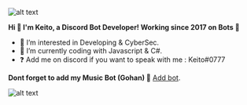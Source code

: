  ![alt text](https://cdn.discordapp.com/attachments/885620613950099549/889153387613028382/unknown.png)

**Hi 👋 I'm Keito, a Discord Bot Developer! Working since 2017 on Bots 🚀**

- 👀 I’m interested in Developing & CyberSec.
- 🌱 I’m currently coding with Javascript & C#.
- ❓ Add me on discord if you want to speak with me : Keito#0777

**Dont forget to add my Music Bot (Gohan) 🎵**
[Add bot](https://pages.github.com/).

![alt text](https://cdn.discordapp.com/attachments/885620613950099549/889119998101041152/unknown.png)
